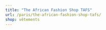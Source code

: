 ```yaml
---
title: "The African Fashion Shop TAFS"
url: /paris/the-african-fashion-shop-tafs/
shop: vêtements
---
```

